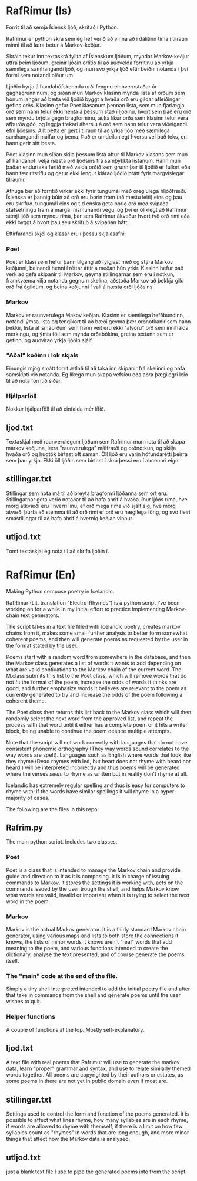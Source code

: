 # RafRímur (Is)
Forrit til að semja Íslensk ljóð, skrifað í Python.

Rafrímur er python skrá sem ég hef verið að vinna að í dálítinn tíma í tilraun minni til að læra betur á Markov-keðjur. 

Skráin tekur inn textaskrá fyllta af Íslenskum ljóðum, myndar Markov-keðjur útfrá þeim ljóðum, greinir ljóðin örlítið til að 
auðvelda forritinu að yrkja sæmilega samhangandi ljóð, og mun svo yrkja ljóð eftir beiðni notanda í því formi sem notandi biður um.

Ljóðin byrja á handahófskenndu orði fengnu einhvernstaðar úr gagnagrunninum, og síðan mun Markov klasinn mynda lista af orðum sem honum langar 
að bæta við ljóðið byggt á hvaða orð eru gildar afleiðingar gefins orðs. Klasinn gefur Poet klasanum þennan lista, sem mun fjarlægja orð sem 
hann telur ekki henta á þessum stað í ljóðinu, hvort sem það eru orð sem myndu brjóta gegn bragforminu, auka líkur orða sem klasinn telur vera 
afburða góð, og leggja frekari áherslu á orð sem hann telur vera viðeigandi efni ljóðsins. Allt þetta er gert í tilraun til að yrkja ljóð með 
sæmilega samhangandi málfar og þema. Það er umdeilanlegt hversu vel það teks, en hann gerir sitt besta. 

Poet klasinn mun síðan skila þessum lista aftur til Markov klasans sem mun af handahófi velja næsta orð ljóðsins frá samþykkta listanum. Hann mun 
þaðan endurtaka ferlið með valda orðið sem grunn þar til ljóðið er fullort eða hann fær ritstíflu og getur ekki lengur klárað ljóðið þrátt fyrir
margvíslegar tilraunir. 

Athuga ber að forritið virkar ekki fyrir tungumál með óreglulega hljóðfræði. Íslenska er þannig búin að orð eru borin fram (að mestu leiti) eins og þau eru skrifuð. 
tungumál eins og t.d enska geta borið orð með svipaða stafsetningu fram á marga mismunandi vegu, og því er ólíklegt að Rafrímur semji ljóð sem myndu ríma, þar sem 
Rafrímur ákveður hvort tvö orð rími eða ekki byggt á hvort þau séu skrifuð á svipaðan hátt. 

Eftirfarandi skjöl og klasar eru í þessu skjalasafni:


### Poet 
Poet er klasi sem hefur þann tilgang að fylgjast með og stýra Markov keðjunni, beinandi henni í réttar áttir á meðan hún yrkir. 
Klasinn hefur það verk að gefa skipanir til Markov, geyma stillingarnar sem eru í notkun, framkvæma vilja notanda gegnum skelina, aðstoða Markov að 
þekkja gild orð frá ógildum, og beina keðjunni í vali á næsta orði ljóðsins.

### Markov 

Markov er raunverulega Makov keðjan. Klasinn er sæmilega hefðbundinn, notandi ýmsa lista og tengikort til að bæði geyma þær orðnotkanir sem 
hann þekkir, lista af smáorðum sem hann veit eru ekki "alvöru" orð sem innihalda merkingu, og ýmis föll sem mynda orðabókina, greina textann sem 
er gefinn, og auðvitað yrkja ljóðin sjálf. 

### "Aðal" kóðinn í lok skjals

Einungis mjög smátt forrit ætlað til að taka inn skipanir frá skelinni og hafa samskipti við notanda. 
Ég líkega mun skapa vefsíðu eða aðra þægilegri leið til að nota forritið síðar.

### Hjálparföll

Nokkur hjálparföll til að einfalda mér lífið. 

## ljod.txt
Textaskjal með raunverulegum ljóðum sem Rafrímur mun nota til að skapa markov keðjuna, læra "raunverulega" málfræði og orðnotkun,
og skilja hvaða orð og hugtök birtast oft saman. Öll ljóð eru varin höfundarétti þeirra sem þau yrkja. Ekki öll ljóðin sem birtast í skrá 
þessi eru í almennri eign.

## stillingar.txt

Stillingar sem nota má til að breyta bragformi ljóðanna sem ort eru. Stillingarnar geta verið
notaðar til að hafa áhrif á hvaða línur ljóðs ríma, hve mörg atkvæði eru í hverri línu, ef orð mega 
ríma við sjálf sig, hve mörg atvæði þurfa að stemma til að orð rími ef orð eru nægilega löng, og svo fleiri
smástillingar til að hafa áhrif á hvernig keðjan vinnur. 

## utljod.txt

Tómt textaskjal ég nota til að skrifa ljóðin í. 



# RafRimur (En)
Making Python compose poetry in Icelandic.

RafRímur (Lit. translation "Electro-Rhymes") is a python script I've been working on for a while in my initial
effort to practice implementing Markov-chain text generators. 

The script takes in a text file filled with Icelandic poetry, creates markov chains from it, makes some small further analysis to better 
form somewhat coherent poems, and then will generate poems as requested by the user in the format stated by the user.

Poems start with a random word from somewhere in the database, and then the Markov class generates a list of words it wants to add
depending on what are valid contiuations to the Markov chain of the current word. The M.class submits this list to the Poet class, which 
will remove words that do not fit the format of the poem, increase the odds of words it thinks are good, and further emphasize words
it believes are relevant to the poem as currently generated to try and increase the odds of the poem following a coherent theme. 

The Poet class then returns this list back to the Markov class which will then randomly select the next word from the approved list, and
repeat the process with that word until it either has a complete poem or it hits a writer block, being unable to continue the poem despite
multiple attempts. 

Note that the script will not work correctly with languages that do not have consistent phonemic orthography (They way words sound correlates 
to the way words are spelt). Languages such as English where words that look like they rhyme (Dead rhymes with led, but heart does not rhyme with beard nor heard.)
will be interpreted incorrectly and thus poems will be generated where the verses *seem* to rhyme as written but in reality don't rhyme at all.

Icelandic has extremely regular spelling and thus is easy for computers to rhyme with: if the words have similar spellings it will rhyme in a 
hyper-majority of cases. 

The following are the files in this repo:

## Rafrim.py

The main python script. Includes two classes.

### Poet 
Poet is a class that is intended to manage the Markov chain and provide guide and direction to it as it is composing.
It is in charge of issuing commands to Markov, it stores the settings it is working with, acts on the commands issued by 
the user trough the shell, and helps Markov know what words are valid, invalid or important when it is trying to select the
next word in the poem. 

### Markov 
Markov is the actual Markov generator. It is a fairly standard Markov chain generator, using various maps and lists to both
store the connections it knows, the lists of minor words it knows aren't "real" words that add meaning to the poem, and various functions
intended to create the dictionary, analyse the text presented, and of course generate the poems itself.

### The "main" code at the end of the file.

Simply a tiny shell interpreted intended to add the initial poetry file and after that take in commands from the shell and generate poems until 
the user wishes to quit. 

### Helper functions

A couple of functions at the top. Mostly self-explanatory.

## ljod.txt

A text file with real poems that Rafrimur will use to generate the markov data, learn "proper" grammar and syntax, and 
use to relate similarly themed words together. All poems are copyrighted by their authors or estates, as some poems in there
are not yet in public domain even if most are. 

## stillingar.txt

Settings used to control the form and function of the poems generated. 
it is possible to affect what lines rhyme, how many syllables are in each rhyme, if words
are allowed to rhyme with themself, if there is a limit on how few syllables count as "rhymes" in 
words that are long enough, and more minor things that affect how the Markov data is analysed. 

## utljod.txt

just a blank text file I use to pipe the generated poems into from the script. 

